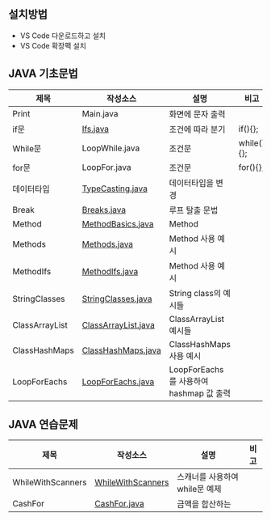  ## 설치방법
 - VS Code 다운로드하고 설치
 - VS Code 확장팩 설치
 ## JAVA 기초문법
 | 제목 | 작성소스 | 설명 | 비고 |
 | --- | --- | --- | --- |
 | Print | Main.java | 화면에 문자 출력 |  |
 | if문 | [Ifs.java](./src/Ifs.java) | 조건에 따라 분기  |if(){}; |
 | While문 | LoopWhile.java | 조건문  | while(){}; |
 | for문 | LoopFor.java | 조건문  |for(){}; |
 | 데이터타입 | [TypeCasting.java](https://github.com/GabaeOh/study_javas/blob/master/src/TypeCasting.java) | 데이터타입을 변경  |  |
 | Break | [Breaks.java](./src/Breaks.java) | 루프 탈출 문법  | |
 | Method | [MethodBasics.java](./src/MethodBasics.java) | Method | |
 | Methods | [Methods.java](./src/Methods.java) | Method 사용 예시 |  |
 | MethodIfs | [MethodIfs.java](./src/MethodIfs.java) | Method 사용 예시 |  |
 | StringClasses | [StringClasses.java](./src/StringClasses.java) | String class의 예시들 |  |
 | ClassArrayList | [ClassArrayList.java](./src/ClassArrayList.java) | ClassArrayList 예시들 |  |
 | ClassHashMaps | [ClassHashMaps.java](./src/ClassHashMaps.java) | ClassHashMaps 사용 예시 |  |
 | LoopForEachs | [LoopForEachs.java](./src/LoopForEachs.java) | LoopForEachs를 사용하여 hashmap 값 출력 |  |
 ## JAVA 연습문제
 | 제목 | 작성소스 | 설명 | 비고 |
 | --- | --- | --- | --- |
 | WhileWithScanners | [WhileWithScanners](./src/WhileWithScanners.java) | 스캐너를 사용하여 while문 예제 | |
 | CashFor | [CashFor.java](./src/CashFor.java) | 금액을 합산하는 | |
